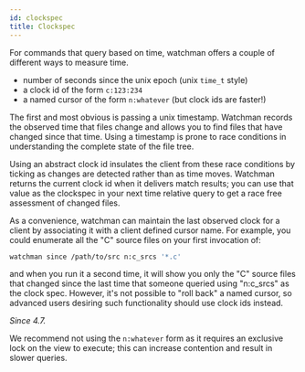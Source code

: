 ```yaml
---
id: clockspec
title: Clockspec
---
```


For commands that query based on time, watchman offers a couple of different
ways to measure time.

 * number of seconds since the unix epoch (unix `time_t` style)
 * a clock id of the form `c:123:234`
 * a named cursor of the form `n:whatever` (but clock ids are faster!)

The first and most obvious is passing a unix timestamp.  Watchman records
the observed time that files change and allows you to find files that have
changed since that time.  Using a timestamp is prone to race conditions
in understanding the complete state of the file tree.

Using an abstract clock id insulates the client from these race conditions by
ticking as changes are detected rather than as time moves.  Watchman returns
the current clock id when it delivers match results; you can use that value as
the clockspec in your next time relative query to get a race free assessment of
changed files.

As a convenience, watchman can maintain the last observed clock for a client by
associating it with a client defined cursor name.  For example, you could
enumerate all the "C" source files on your first invocation of:

```bash
watchman since /path/to/src n:c_srcs '*.c'
```

and when you run it a second time, it will show you only the "C" source files
that changed since the last time that someone queried using "n:c_srcs" as the
clock spec. However, it's not possible to "roll back" a named cursor, so
advanced users desiring such functionality should use clock ids instead.

*Since 4.7.*

We recommend not using the `n:whatever` form as it requires an exclusive lock
on the view to execute; this can increase contention and result in slower
queries.
